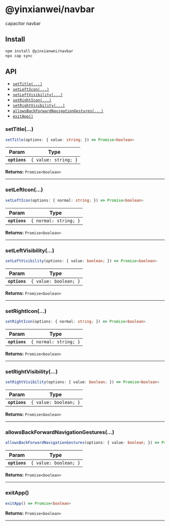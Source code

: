 # @yinxianwei/navbar

capacitor navbar

## Install

```bash
npm install @yinxianwei/navbar
npx cap sync
```

## API

<docgen-index>

* [`setTitle(...)`](#settitle)
* [`setLeftIcon(...)`](#setlefticon)
* [`setLeftVisibility(...)`](#setleftvisibility)
* [`setRightIcon(...)`](#setrighticon)
* [`setRightVisibility(...)`](#setrightvisibility)
* [`allowsBackForwardNavigationGestures(...)`](#allowsbackforwardnavigationgestures)
* [`exitApp()`](#exitapp)

</docgen-index>

<docgen-api>
<!--Update the source file JSDoc comments and rerun docgen to update the docs below-->

### setTitle(...)

```typescript
setTitle(options: { value: string; }) => Promise<boolean>
```

| Param         | Type                            |
| ------------- | ------------------------------- |
| **`options`** | <code>{ value: string; }</code> |

**Returns:** <code>Promise&lt;boolean&gt;</code>

--------------------


### setLeftIcon(...)

```typescript
setLeftIcon(options: { normal: string; }) => Promise<boolean>
```

| Param         | Type                             |
| ------------- | -------------------------------- |
| **`options`** | <code>{ normal: string; }</code> |

**Returns:** <code>Promise&lt;boolean&gt;</code>

--------------------


### setLeftVisibility(...)

```typescript
setLeftVisibility(options: { value: boolean; }) => Promise<boolean>
```

| Param         | Type                             |
| ------------- | -------------------------------- |
| **`options`** | <code>{ value: boolean; }</code> |

**Returns:** <code>Promise&lt;boolean&gt;</code>

--------------------


### setRightIcon(...)

```typescript
setRightIcon(options: { normal: string; }) => Promise<boolean>
```

| Param         | Type                             |
| ------------- | -------------------------------- |
| **`options`** | <code>{ normal: string; }</code> |

**Returns:** <code>Promise&lt;boolean&gt;</code>

--------------------


### setRightVisibility(...)

```typescript
setRightVisibility(options: { value: boolean; }) => Promise<boolean>
```

| Param         | Type                             |
| ------------- | -------------------------------- |
| **`options`** | <code>{ value: boolean; }</code> |

**Returns:** <code>Promise&lt;boolean&gt;</code>

--------------------


### allowsBackForwardNavigationGestures(...)

```typescript
allowsBackForwardNavigationGestures(options: { value: boolean; }) => Promise<boolean>
```

| Param         | Type                             |
| ------------- | -------------------------------- |
| **`options`** | <code>{ value: boolean; }</code> |

**Returns:** <code>Promise&lt;boolean&gt;</code>

--------------------


### exitApp()

```typescript
exitApp() => Promise<boolean>
```

**Returns:** <code>Promise&lt;boolean&gt;</code>

--------------------

</docgen-api>
